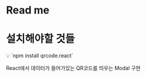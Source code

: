 # Read me

# 설치해야할 것들

<aside>
💡 `npm install qrcode.react`

</aside>

React에서 데이터가 들어가있는 QR코드를 띄우는 Modal 구현